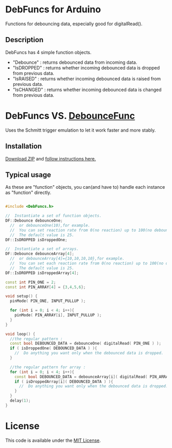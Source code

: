 # DebFuncs for Arduino
Functions for debouncing data, especially good for digitalRead().
## Description
DebFuncs has 4 simple function objects.

+ "Debounce" : returns debounced data from incoming data.
+ "IsDROPPED" : returns whether incoming debounced data is dropped from previous data.
+ "IsRAISED" : returns whether incoming debounced data is raised from previous data.
+ "IsCHANGED" : returns whether incoming debounced data is changed from previous data.

# DebFuncs VS. [DebounceFunc](https://github.com/ttatsf/DebounceFunc)

Uses the Schmitt trigger emulation to let it work faster and more stably.

## Installation
[Download ZIP](https://github.com/ttatsf/DebFuncs/archive/master.zip) and [follow instructions here.](https://www.arduino.cc/en/Guide/Libraries)

## Typical usage
As these are "function" objects, you can(and have to) handle each instance as  "function" directly.


```cpp

#include <DebFuncs.h>

//  Instantiate a set of function objects.
DF::Debounce debounceOne;
  //  or debounceOne(10),for example.
  //  You can set reaction rate from 0(no reaction) up to 100(no debouncing).
  //  The default value is 25.
DF::IsDROPPED isDroppedOne;

//  Instantiate a set of arrays.
DF::Debounce debounceArray[4];  
  //  or debounceArray[4]={10,10,10,10},for example.
  //  You can set each reaction rate from 0(no reaction) up to 100(no debouncing).
  //  The default value is 25.
DF::IsDROPPED isDroppedArray[4];

const int PIN_ONE = 2;
const int PIN_ARRAY[4] = {3,4,5,6};

void setup() {
  pinMode( PIN_ONE, INPUT_PULLUP );

  for (int i = 0; i < 4; i++){
    pinMode( PIN_ARRAY[i], INPUT_PULLUP );
  }
}

void loop() {
  //the regular pattern :
  const bool DEBOUNCED_DATA = debounceOne( digitalRead( PIN_ONE ) );
  if ( isDroppedOne( DEBOUNCED_DATA ) ){
    //  Do anything you want only when the debounced data is dropped.
  }

  //the regular pattern for array :
  for (int i = 0; i < 4; i++){
    const bool DEBOUNCED_DATA = debounceArray[i]( digitalRead( PIN_ARRAY[i] ) );
    if ( isDroppedArray[i]( DEBOUNCED_DATA ) ){
      //  Do anything you want only when the debounced data is dropped.
    }
  }
  delay(1);
}

```




# License
This code is available under the [MIT License](http://opensource.org/licenses/mit-license.php).
